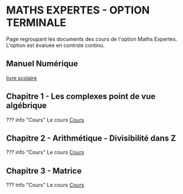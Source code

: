 # MATHS EXPERTES - OPTION TERMINALE

Page regroupant les documents des cours de l'option Maths Expertes. <br>
L'option est évaluée en controle continu.
## Manuel Numérique 
[livre scolaire](https://fr.calameo.com/read/0005967295d0b5d5c47f6?authid=nDfde6HMoRP5 "Livre spé Maths")
## Chapitre 1 - Les complexes point de vue algébrique

??? info "Cours" 
    Le cours [Cours](./cours/MEXP/Chap1/Cours-Chap1.pdf)
    
## Chapitre 2 - Arithmétique - Divisibilité dans Z
??? info "Cours" 
    Le cours [Cours](./cours/MEXP/Chap2/Cours_Chap2.pdf)

## Chapitre 3 - Matrice 
??? info "Cours" 
    Le cours [Cours](./cours/MEXP/Chap3/Cours-chap3.pdf)
